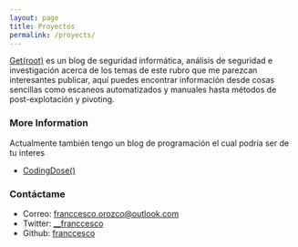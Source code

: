 ```yaml
---
layout: page
title: Proyectos
permalink: /proyects/
---
```


[Get(root)](https://getroot.info) es un blog de seguridad informática, análisis de seguridad e investigación acerca de los temas de este rubro que me parezcan interesantes publicar, aquí puedes encontrar información desde cosas sencillas como escaneos automatizados y manuales hasta métodos de post-explotación y pivoting.

### More Information

Actualmente también tengo un blog de programación el cual podría ser de tu interes
* [CodingDose()](https://codingdose.info)

### Contáctame

* Correo: [franccesco.orozco@outlook.com](mailto:franccesco.orozco@outlook.com)
* Twitter: [__franccesco](https://twitter.com/__franccesco)
* Github: [franccesco](https://github.com/franccesco)

